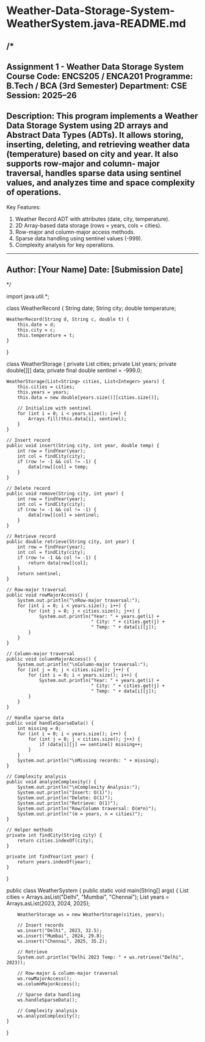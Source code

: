 # Weather-Data-Storage-System-WeatherSystem.java-README.md

/*
------------------------------------------------------------
Assignment 1 - Weather Data Storage System
Course Code: ENCS205 / ENCA201
Programme: B.Tech / BCA (3rd Semester)
Department: CSE
Session: 2025–26
------------------------------------------------------------
Description:
This program implements a Weather Data Storage System using
2D arrays and Abstract Data Types (ADTs). It allows storing,
inserting, deleting, and retrieving weather data (temperature)
based on city and year. It also supports row-major and column-
major traversal, handles sparse data using sentinel values,
and analyzes time and space complexity of operations.
------------------------------------------------------------
Key Features:
1. Weather Record ADT with attributes (date, city, temperature).
2. 2D Array-based data storage (rows = years, cols = cities).
3. Row-major and column-major access methods.
4. Sparse data handling using sentinel values (-999).
5. Complexity analysis for key operations.
------------------------------------------------------------
Author: [Your Name]
Date: [Submission Date]
------------------------------------------------------------
*/

import java.util.*;

class WeatherRecord {
    String date;
    String city;
    double temperature;

    WeatherRecord(String d, String c, double t) {
        this.date = d;
        this.city = c;
        this.temperature = t;
    }
}

class WeatherStorage {
    private List<String> cities;
    private List<Integer> years;
    private double[][] data;
    private final double sentinel = -999.0;

    WeatherStorage(List<String> cities, List<Integer> years) {
        this.cities = cities;
        this.years = years;
        this.data = new double[years.size()][cities.size()];

        // Initialize with sentinel
        for (int i = 0; i < years.size(); i++) {
            Arrays.fill(this.data[i], sentinel);
        }
    }

    // Insert record
    public void insert(String city, int year, double temp) {
        int row = findYear(year);
        int col = findCity(city);
        if (row != -1 && col != -1) {
            data[row][col] = temp;
        }
    }

    // Delete record
    public void remove(String city, int year) {
        int row = findYear(year);
        int col = findCity(city);
        if (row != -1 && col != -1) {
            data[row][col] = sentinel;
        }
    }

    // Retrieve record
    public double retrieve(String city, int year) {
        int row = findYear(year);
        int col = findCity(city);
        if (row != -1 && col != -1) {
            return data[row][col];
        }
        return sentinel;
    }

    // Row-major traversal
    public void rowMajorAccess() {
        System.out.println("\nRow-major traversal:");
        for (int i = 0; i < years.size(); i++) {
            for (int j = 0; j < cities.size(); j++) {
                System.out.println("Year: " + years.get(i) + 
                                   " City: " + cities.get(j) +
                                   " Temp: " + data[i][j]);
            }
        }
    }

    // Column-major traversal
    public void columnMajorAccess() {
        System.out.println("\nColumn-major traversal:");
        for (int j = 0; j < cities.size(); j++) {
            for (int i = 0; i < years.size(); i++) {
                System.out.println("Year: " + years.get(i) + 
                                   " City: " + cities.get(j) +
                                   " Temp: " + data[i][j]);
            }
        }
    }

    // Handle sparse data
    public void handleSparseData() {
        int missing = 0;
        for (int i = 0; i < years.size(); i++) {
            for (int j = 0; j < cities.size(); j++) {
                if (data[i][j] == sentinel) missing++;
            }
        }
        System.out.println("\nMissing records: " + missing);
    }

    // Complexity analysis
    public void analyzeComplexity() {
        System.out.println("\nComplexity Analysis:");
        System.out.println("Insert: O(1)");
        System.out.println("Delete: O(1)");
        System.out.println("Retrieve: O(1)");
        System.out.println("Row/Column traversal: O(m*n)");
        System.out.println("(m = years, n = cities)");
    }

    // Helper methods
    private int findCity(String city) {
        return cities.indexOf(city);
    }

    private int findYear(int year) {
        return years.indexOf(year);
    }
}

public class WeatherSystem {
    public static void main(String[] args) {
        List<String> cities = Arrays.asList("Delhi", "Mumbai", "Chennai");
        List<Integer> years = Arrays.asList(2023, 2024, 2025);

        WeatherStorage ws = new WeatherStorage(cities, years);

        // Insert records
        ws.insert("Delhi", 2023, 32.5);
        ws.insert("Mumbai", 2024, 29.8);
        ws.insert("Chennai", 2025, 35.2);

        // Retrieve
        System.out.println("Delhi 2023 Temp: " + ws.retrieve("Delhi", 2023));

        // Row-major & column-major traversal
        ws.rowMajorAccess();
        ws.columnMajorAccess();

        // Sparse data handling
        ws.handleSparseData();

        // Complexity analysis
        ws.analyzeComplexity();
    }
}
